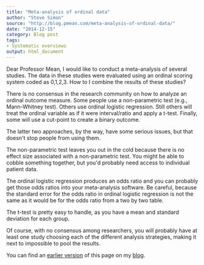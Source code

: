 ```yaml
---
title: "Meta-analysis of ordinal data"
author: "Steve Simon"
source: "http://blog.pmean.com/meta-analysis-of-ordinal-data/"
date: "2014-12-15"
category: Blog post
tags:
- Systematic overviews
output: html_document
---
```


Dear Professor Mean, I would like to conduct a meta-analysis of several
studies. The data in these studies were evaluated using an ordinal
scoring system coded as 0,1,2,3. How to I combine the results of these
studies?

<!---More--->

There is no consensus in the research community on how to analyze an
ordinal outcome measure. Some people use a non-parametric test (e.g.,
Mann-Whitney test). Others use ordinal logistic regression. Still others
will treat the ordinal variable as if it were interval/ratio and apply a
t-test. Finally, some will use a cut-point to create a binary outcome.

The latter two approaches, by the way, have some serious issues, but
that doesn't stop people from using them.

The non-parametric test leaves you out in the cold because there is no
effect size associated with a non-parametric test. You might be able to
cobble something together, but you'd probably need access to individual
patient data.

The ordinal logistic regression produces an odds ratio and you can
probably get those odds ratios into your meta-analysis software. Be
careful, because the standard error for the odds ratio in ordinal
logistic regression is not the same as it would be for the odds ratio
from a two by two table.

The t-test is pretty easy to handle, as you have a mean and standard
deviation for each group.

Of course, with no consensus among researchers, you will probably have
at least one study choosing each of the different analysis strategies,
making it next to impossible to pool the results.

You can find an [earlier version][sim1] of this page on my [blog][sim2].

[sim1]: http://blog.pmean.com/meta-analysis-of-ordinal-data/
[sim2]: http://blog.pmean.com